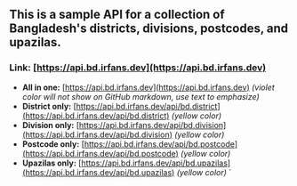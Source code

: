 ## This is a sample API for a collection of Bangladesh's districts, divisions, postcodes, and upazilas.

### Link: [https://api.bd.irfans.dev](https://api.bd.irfans.dev)

- **All in one:** [https://api.bd.irfans.dev](https://api.bd.irfans.dev) _(violet color will not show on GitHub markdown, use text to emphasize)_
- **District only:** [https://api.bd.irfans.dev/api/bd.district](https://api.bd.irfans.dev/api/bd.district) _(yellow color)_
- **Division only:** [https://api.bd.irfans.dev/api/bd.division](https://api.bd.irfans.dev/api/bd.division) _(yellow color)_
- **Postcode only:** [https://api.bd.irfans.dev/api/bd.postcode](https://api.bd.irfans.dev/api/bd.postcode) _(yellow color)_
- **Upazilas only:** [https://api.bd.irfans.dev/api/bd.upazilas](https://api.bd.irfans.dev/api/bd.upazilas) _(yellow color)_
`